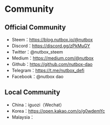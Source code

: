 # Community

## Official Community

* Steem：<https://blog.nutbox.io/@nutbox>
* Discord：<https://discord.gg/zPkMuGY>
* Twitter：@nutbox_steem
* Medium：<https://medium.com/@nutbox>
* Github：<https://github.com/nutbox-dao>
* Telegram：<https://t.me/nutbox_defi>
* Facebook：@nutbox dao

## Local Community

* China：iguozi（Wechat）
* Korea：<https://open.kakao.com/o/g0wdemYc>
* Malaysia：

